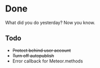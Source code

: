 # Done

What did you do yesterday? Now you know.

## Todo

* ~~Protect behind user account~~
* ~~Turn off autopublish~~
* Error callback for Meteor.methods
